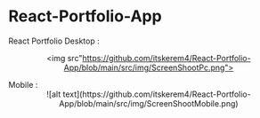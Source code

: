 # React-Portfolio-App
 React Portfolio
 Desktop :
 <br><center>
<img src"https://github.com/itskerem4/React-Portfolio-App/blob/main/src/img/ScreenShootPc.png">
</center>
Mobile :
<br><center>
![alt text](https://github.com/itskerem4/React-Portfolio-App/blob/main/src/img/ScreenShootMobile.png)
</center>
